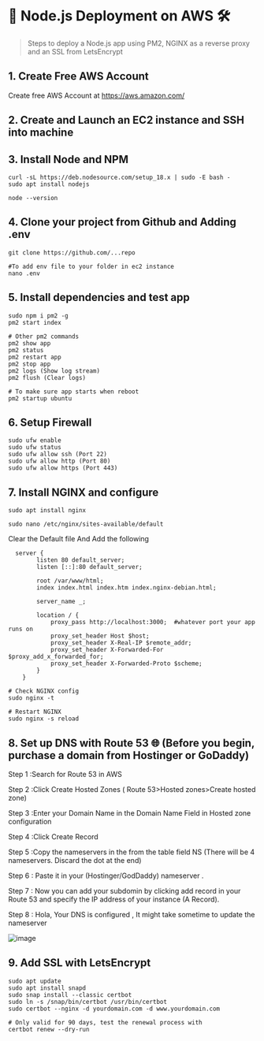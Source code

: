 # 🚀 Node.js Deployment on AWS 🛠️

> Steps to deploy a Node.js app using PM2, NGINX as a reverse proxy and an SSL from LetsEncrypt

## 1. Create Free AWS Account
Create free AWS Account at https://aws.amazon.com/

## 2. Create and Launch an EC2 instance and SSH into machine


## 3. Install Node and NPM
```
curl -sL https://deb.nodesource.com/setup_18.x | sudo -E bash -
sudo apt install nodejs

node --version
```

## 4. Clone your project from Github and Adding .env
```
git clone https://github.com/...repo
```

```
#To add env file to your folder in ec2 instance 
nano .env
```

## 5. Install dependencies and test app
```
sudo npm i pm2 -g   
pm2 start index

# Other pm2 commands
pm2 show app
pm2 status
pm2 restart app
pm2 stop app
pm2 logs (Show log stream)
pm2 flush (Clear logs)

# To make sure app starts when reboot
pm2 startup ubuntu
```

## 6. Setup Firewall
```
sudo ufw enable
sudo ufw status
sudo ufw allow ssh (Port 22)
sudo ufw allow http (Port 80)
sudo ufw allow https (Port 443)
```

## 7. Install NGINX and configure
```
sudo apt install nginx

sudo nano /etc/nginx/sites-available/default
```
Clear the Default file And Add the following 
```
  server {
        listen 80 default_server;
        listen [::]:80 default_server;

        root /var/www/html;
        index index.html index.htm index.nginx-debian.html;

        server_name _;

        location / {
            proxy_pass http://localhost:3000;  #whatever port your app runs on
            proxy_set_header Host $host;
            proxy_set_header X-Real-IP $remote_addr;
            proxy_set_header X-Forwarded-For $proxy_add_x_forwarded_for;
            proxy_set_header X-Forwarded-Proto $scheme;
        }
    }
```
```
# Check NGINX config
sudo nginx -t

# Restart NGINX
sudo nginx -s reload
```
## 8. Set up DNS with Route 53 🌐 (Before you begin, purchase a domain from Hostinger or GoDaddy)

Step 1 :Search for Route 53 in AWS 

Step 2 :Click Create Hosted Zones   ( Route 53>Hosted zones>Create hosted zone)

Step 3 :Enter your Domain Name in the Domain Name Field in Hosted zone configuration

Step 4 :Click Create Record

Step 5 :Copy the nameservers in the from the table field NS (There will be 4 nameservers. Discard the dot at the end)

Step 6 : Paste it in your (Hostinger/GodDaddy) nameserver .

Step 7 : Now you can add your subdomin by clicking add record in your Route 53 and specify the IP address of your instance (A Record).

Step 8 : Hola, Your DNS is configured , It might take sometime to update the nameserver 




![image](https://github.com/Sreeragpa/NodeJS-Deployment-AWS/assets/84066738/3baf928d-1cdb-49f9-a03f-2f188a496178)



## 9. Add SSL with LetsEncrypt
```
sudo apt update
sudo apt install snapd
sudo snap install --classic certbot
sudo ln -s /snap/bin/certbot /usr/bin/certbot
sudo certbot --nginx -d yourdomain.com -d www.yourdomain.com

# Only valid for 90 days, test the renewal process with
certbot renew --dry-run
```
